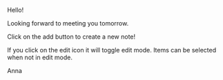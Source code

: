 Hello! 

Looking forward to meeting you tomorrow.

Click on the add button to create a new note! 

If you click on the edit icon it will toggle edit mode. Items can be selected when not in edit mode.

Anna
